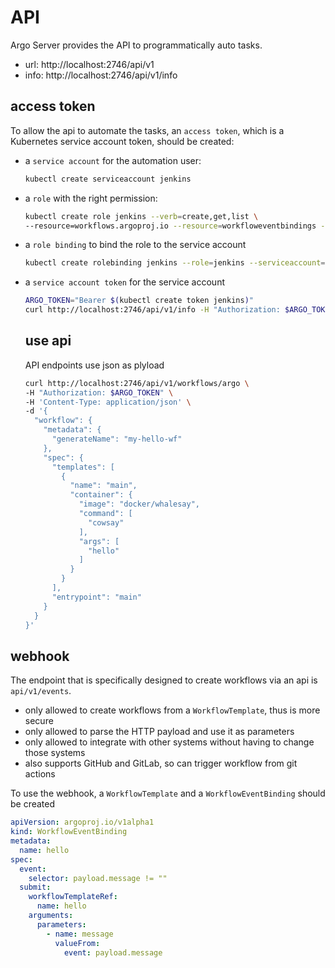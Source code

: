 # API

Argo Server provides the API to programmatically auto tasks.
- url: http://localhost:2746/api/v1
- info: http://localhost:2746/api/v1/info

## access token
To allow the api to automate the tasks, an `access token`, which is a Kubernetes service account token, should be created:
- a `service account` for the automation user:
  ```sh
  kubectl create serviceaccount jenkins
  ```
- a `role` with the right permission:
  ```sh
  kubectl create role jenkins --verb=create,get,list \
  --resource=workflows.argoproj.io --resource=workfloweventbindings --resource=workflowtemplates
  ```
- a `role binding` to bind the role to the service account
  ```sh
  kubectl create rolebinding jenkins --role=jenkins --serviceaccount=argo:jenkins
  ```
- a `service account token` for the service account
  ```sh
  ARGO_TOKEN="Bearer $(kubectl create token jenkins)"
  curl http://localhost:2746/api/v1/info -H "Authorization: $ARGO_TOKEN"
  ```

  ## use api
  API endpoints use json as plyload
  ```sh
  curl http://localhost:2746/api/v1/workflows/argo \
  -H "Authorization: $ARGO_TOKEN" \
  -H 'Content-Type: application/json' \
  -d '{
    "workflow": {
      "metadata": {
        "generateName": "my-hello-wf"
      },
      "spec": {
        "templates": [
          {
            "name": "main",
            "container": {
              "image": "docker/whalesay",
              "command": [
                "cowsay"
              ],
              "args": [
                "hello"
              ]
            }
          }
        ],
        "entrypoint": "main"
      }
    }
  }'
  ```

## webhook
The endpoint that is specifically designed to create workflows via an api is `api/v1/events`.
- only allowed to create workflows from a `WorkflowTemplate`, thus is more secure
- only allowed to parse the HTTP payload and use it as parameters
- only allowed to integrate with other systems without having to change those systems
- also supports GitHub and GitLab, so can trigger workflow from git actions

To use the webhook, a `WorkflowTemplate` and a `WorkflowEventBinding` should be created
```yaml
apiVersion: argoproj.io/v1alpha1
kind: WorkflowEventBinding
metadata:
  name: hello
spec:
  event:
    selector: payload.message != ""
  submit:
    workflowTemplateRef:
      name: hello
    arguments:
      parameters:
        - name: message
          valueFrom:
            event: payload.message
```
